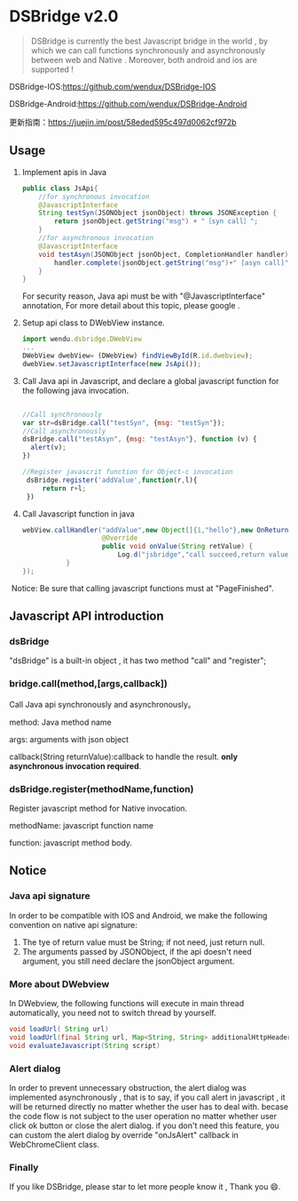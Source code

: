 # DSBridge v2.0

>DSBridge is currently the best Javascript bridge  in the world , by which we can call functions synchronously and asynchronously between web and Native . Moreover, both android and ios  are supported  ! 

DSBridge-IOS:https://github.com/wendux/DSBridge-IOS

DSBridge-Android:https://github.com/wendux/DSBridge-Android

更新指南：https://juejin.im/post/58eded595c497d0062cf972b


## Usage

1. Implement apis in Java

   ```java
   public class JsApi{
       //for synchronous invocation
       @JavascriptInterface
       String testSyn(JSONObject jsonObject) throws JSONException {
           return jsonObject.getString("msg") + "［syn call］";
       }
       //for asynchronous invocation
       @JavascriptInterface
       void testAsyn(JSONObject jsonObject, CompletionHandler handler) throws JSONException {
           handler.complete(jsonObject.getString("msg")+" [asyn call]");
       }
   }
   ```

   For security reason, Java api must be with "@JavascriptInterface" annotation, For more detail about this topic, please google .

2. Setup api class to DWebView  instance.

   ```javascript
   import wendu.dsbridge.DWebView
   ...
   DWebView dwebView= (DWebView) findViewById(R.id.dwebview);
   dwebView.setJavascriptInterface(new JsApi());
   ```

3. Call Java api in Javascript, and declare a global  javascript function for the following java invocation.

   ```javascript

   //Call synchronously 
   var str=dsBridge.call("testSyn", {msg: "testSyn"});
   //Call asynchronously
   dsBridge.call("testAsyn", {msg: "testAsyn"}, function (v) {
     alert(v);
   })

   //Register javascrit function for Object-c invocation
    dsBridge.register('addValue',function(r,l){
        return r+l;
    })
   ```

4. Call Javascript function in java

   ```java
   webView.callHandler("addValue",new Object[]{1,"hello"},new OnReturnValue(){
                       @Override
                       public void onValue(String retValue) {
                           Log.d("jsbridge","call succeed,return value is "+retValue);
              }
   });
   ```

​    Notice: Be sure that calling javascript functions must at  "PageFinished". 



## Javascript API introduction

### **dsBridge** 

"dsBridge" is a built-in object , it has two method "call" and "register";

### bridge.call(method,[args,callback])

Call Java api synchronously and asynchronously。

method: Java method name

args: arguments with json object

callback(String returnValue):callback to handle the result. **only asynchronous invocation required**.

### dsBridge.register(methodName,function)

Register javascript method for Native invocation.

methodName: javascript function name

function: javascript method body.

## Notice

### Java api signature

In order to be compatible with IOS and Android, we make the following convention  on native api signature:

1. The tye of return value must be String; if not need, just return null.
2. The arguments  passed by   JSONObject, if the api doesn't need argument, you still need declare the jsonObject argument. 

### More about DWebview

In DWebview, the following functions will execute in main thread automatically, you need not to switch thread by yourself.

```java
void loadUrl( String url) 
void loadUrl(final String url, Map<String, String> additionalHttpHeaders)
void evaluateJavascript(String script) 
```



### Alert dialog

In order to prevent unnecessary obstruction, the alert dialog was implemented asynchronously , that is to say, if you call alert in javascript , it will be returned directly no matter whether the user has to deal with. becase the code flow is not subject to the user operation no matter whether user  click ok button  or close the alert dialog. if you don't need this feature, you can custom the alert dialog by override "onJsAlert" callback in WebChromeClient class.

### Finally

If you like DSBridge, please star to let more people know it , Thank you  😄.